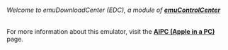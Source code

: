 ###### Welcome to emuDownloadCenter (EDC), a module of [**emuControlCenter**](https://github.com/PhoenixInteractiveNL/emuControlCenter/wiki/)

For more information about this emulator, visit the [**AIPC (Apple in a PC)**](https://github.com/PhoenixInteractiveNL/emuDownloadCenter/wiki/Emulator-aipc#menu) page.
